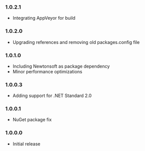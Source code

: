 ### 1.0.2.1
* Integrating AppVeyor for build

### 1.0.2.0
* Upgrading references and removing old packages.config file

### 1.0.1.0
* Including Newtonsoft as package dependency
* Minor performance optimizations

### 1.0.0.3
* Adding support for .NET Standard 2.0

### 1.0.0.1
* NuGet package fix

### 1.0.0.0
* Initial release
